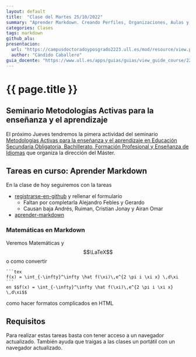 ```yaml
---
layout: default
title:  "Clase del Martes 25/10/2022"
summary: "Aprender Markdown. Creando Perfiles, Organizaciones, Aulas y Asignaciones"
categories: Clases
tags: markdown 
github_alu: 
presentacion: 
  url: "https://campusdoctoradoyposgrado2223.ull.es/mod/resource/view.php?id=843"
  author: "Cándido Caballero"
guia_docente: "https://www.ull.es/apps/guias/guias/view_guide_course/2223/125771143"
---
```


# {{ page.title }}

## Seminario Metodologías Activas para la enseñanza y el aprendizaje

El próximo Jueves tendremos la pimera actividad del seminario [Metodologías Activas para la enseñanza y el aprendizaje en Educación Secundaria Obligatoria, Bachillerato, Formación Profesional y Enseñanza de Idiomas](https://campusdoctoradoyposgrado2223.ull.es/course/view.php?id=2223110052#section-5) que organiza la dirección del Máster.

## Tareas en curso: Aprender Markdown

En la clase de hoy seguiremos  con la tareas

* [registrarse-en-github]({{site.baseurl}}/tema0-introduccion/practicas/registrarse-en-github/) y rellenar el formulario
  * Faltan por completarla Alejandro Febles y Gerardo
  * Causan baja Andrés, Ruiman, Cristian Jonay y Airan Omar
* [aprender-markdown]({{site.baseurl}}/tema0-introduccion/practicas/aprender-markdown/)


### Matemáticas en Markdown

Veremos Matemáticas y $$\LaTeX$$ o como convertir 

    ```tex
    f(x) = \int_{-\infty}^\infty \hat f(\xi)\,e^{2 \pi i \xi x} \,d\xi
    ```  
    en $$f(x) = \int_{-\infty}^\infty \hat f(\xi)\,e^{2 \pi i \xi x} \,d\xi$$
    
como hacer formatos complicados en HTML


## Requisitos

Para realizar estas tareas basta con tener acceso a un navegador actualizado. 
También ayuda que traigas a las clases un portátil con un navegador actualizado.


